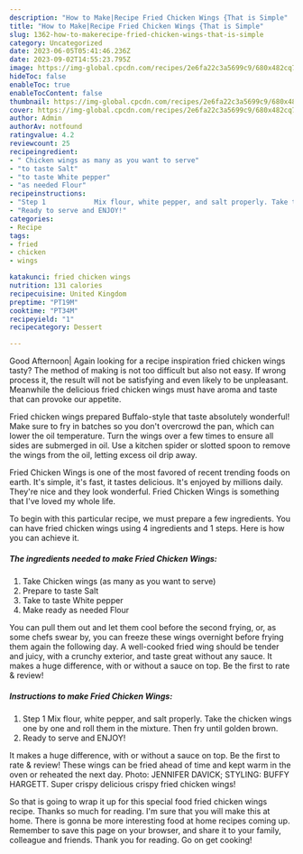 ```yaml
---
description: "How to Make|Recipe Fried Chicken Wings {That is Simple"
title: "How to Make|Recipe Fried Chicken Wings {That is Simple"
slug: 1362-how-to-makerecipe-fried-chicken-wings-that-is-simple
category: Uncategorized
date: 2023-06-05T05:41:46.236Z
date: 2023-09-02T14:55:23.795Z
image: https://img-global.cpcdn.com/recipes/2e6fa22c3a5699c9/680x482cq70/fried-chicken-wings-recipe-main-photo.jpg
hideToc: false
enableToc: true
enableTocContent: false
thumbnail: https://img-global.cpcdn.com/recipes/2e6fa22c3a5699c9/680x482cq70/fried-chicken-wings-recipe-main-photo.jpg
cover: https://img-global.cpcdn.com/recipes/2e6fa22c3a5699c9/680x482cq70/fried-chicken-wings-recipe-main-photo.jpg
author: Admin
authorAv: notfound
ratingvalue: 4.2
reviewcount: 25
recipeingredient:
- " Chicken wings as many as you want to serve"
- "to taste Salt"
- "to taste White pepper"
- "as needed Flour"
recipeinstructions:
- "Step 1            Mix flour, white pepper, and salt properly. Take the chicken wings one by one and roll them in the mixture. Then fry until golden brown."
- "Ready to serve and ENJOY!"
categories:
- Recipe
tags:
- fried
- chicken
- wings

katakunci: fried chicken wings 
nutrition: 131 calories
recipecuisine: United Kingdom
preptime: "PT19M"
cooktime: "PT34M"
recipeyield: "1"
recipecategory: Dessert

---
```



Good Afternoon| Again looking for a recipe inspiration fried chicken wings tasty? The method of making is not too difficult but also not easy. If wrong process it, the result will not be satisfying and even likely to be unpleasant. Meanwhile the delicious fried chicken wings must have aroma and taste that can provoke our appetite.





Fried chicken wings prepared Buffalo-style that taste absolutely wonderful! Make sure to fry in batches so you don&#39;t overcrowd the pan, which can lower the oil temperature. Turn the wings over a few times to ensure all sides are submerged in oil. Use a kitchen spider or slotted spoon to remove the wings from the oil, letting excess oil drip away.

Fried Chicken Wings is one of the most favored of recent trending foods on earth. It's simple, it's fast, it tastes delicious. It's enjoyed by millions daily. They're nice and they look wonderful. Fried Chicken Wings is something that I've loved my whole life.


To begin with this particular recipe, we must prepare a few ingredients. You can have fried chicken wings using 4 ingredients and 1 steps. Here is how you can achieve it.

<!--inarticleads1-->

##### The ingredients needed to make Fried Chicken Wings:

1. Take  Chicken wings (as many as you want to serve)
1. Prepare to taste Salt
1. Take to taste White pepper
1. Make ready as needed Flour


You can pull them out and let them cool before the second frying, or, as some chefs swear by, you can freeze these wings overnight before frying them again the following day. A well-cooked fried wing should be tender and juicy, with a crunchy exterior, and taste great without any sauce. It makes a huge difference, with or without a sauce on top. Be the first to rate &amp; review! 

<!--inarticleads2-->

##### Instructions to make Fried Chicken Wings:

1. Step 1            Mix flour, white pepper, and salt properly. Take the chicken wings one by one and roll them in the mixture. Then fry until golden brown.
1. Ready to serve and ENJOY!

It makes a huge difference, with or without a sauce on top. Be the first to rate &amp; review! These wings can be fried ahead of time and kept warm in the oven or reheated the next day. Photo: JENNIFER DAVICK; STYLING: BUFFY HARGETT. Super crispy delicious crispy fried chicken wings! 

So that is going to wrap it up for this special food fried chicken wings recipe. Thanks so much for reading. I'm sure that you will make this at home. There is gonna be more interesting food at home recipes coming up. Remember to save this page on your browser, and share it to your family, colleague and friends. Thank you for reading. Go on get cooking!

